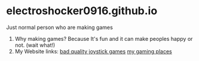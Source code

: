 # electroshocker0916.github.io
Just normal person who are making games
1. Why making games? Because It's fun and it can make peoples happy or not. (wait what!)
2. My Website links:
 [bad quality joystick games](https://github.com/electroshocker0916/little-bad-quality-joystick-game)
 [my gaming places](https://electroshocker0916.github.io/)
